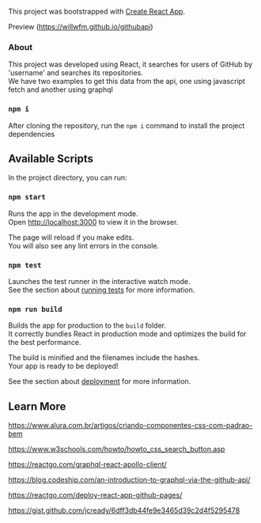 This project was bootstrapped with [Create React App](https://github.com/facebook/create-react-app).

Preview (https://willwfm.github.io/githubapi)

### About

This project was developed using React, it searches for users of GitHub by 'username' and searches its repositories.<br>
We have two examples to get this data from the api, one using javascript fetch and another using graphql <br>

### `npm i`

After cloning the repository, run the `npm i` command to install the project dependencies

## Available Scripts

In the project directory, you can run:

### `npm start`

Runs the app in the development mode.<br>
Open [http://localhost:3000](http://localhost:3000) to view it in the browser.

The page will reload if you make edits.<br>
You will also see any lint errors in the console.

### `npm test`

Launches the test runner in the interactive watch mode.<br>
See the section about [running tests](https://facebook.github.io/create-react-app/docs/running-tests) for more information.

### `npm run build`

Builds the app for production to the `build` folder.<br>
It correctly bundles React in production mode and optimizes the build for the best performance.

The build is minified and the filenames include the hashes.<br>
Your app is ready to be deployed!

See the section about [deployment](https://facebook.github.io/create-react-app/docs/deployment) for more information.

## Learn More

https://www.alura.com.br/artigos/criando-componentes-css-com-padrao-bem

https://www.w3schools.com/howto/howto_css_search_button.asp

https://reactgo.com/graphql-react-apollo-client/

https://blog.codeship.com/an-introduction-to-graphql-via-the-github-api/

https://reactgo.com/deploy-react-app-github-pages/

https://gist.github.com/jcready/6dff3db44fe9e3465d39c2d4f5295478